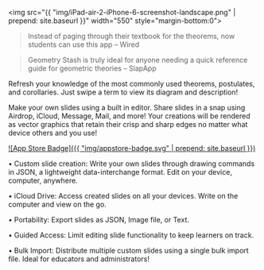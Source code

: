 <img src="{{ "img/iPad-air-2-iPhone-6-screenshot-landscape.png" | prepend: site.baseurl }}" width="550" style="margin-bottom:0">

> Instead of paging through their textbook for the theorems, now students can use this app 
– Wired

> Geometry Stash is truly ideal for anyone needing a quick reference guide for geometric theories 
– SlapApp

Refresh your knowledge of the most commonly used theorems, postulates, and corollaries. Just swipe a term to view its diagram and description!

Make your own slides using a built in editor. Share slides in a snap using Airdrop, iCloud, Message, Mail, and more! Your creations will be rendered as vector graphics that retain their crisp and sharp edges no matter what device others and you use!



[![App Store Badge]({{ "img/appstore-badge.svg" | prepend: site.baseurl }})](https://itunes.apple.com/us/app/geometry-stash/id324651852?mt=8)

• Custom slide creation: Write your own slides through drawing commands in JSON, a lightweight data-interchange format. Edit on your device, computer, anywhere.

• iCloud Drive: Access created slides on all your devices. Write on the computer and view on the go.

• Portability: Export slides as JSON, Image file, or Text.

• Guided Access: Limit editing slide functionality to keep learners on track.

• Bulk Import: Distribute multiple custom slides using a single bulk import file. Ideal for educators and administrators!
